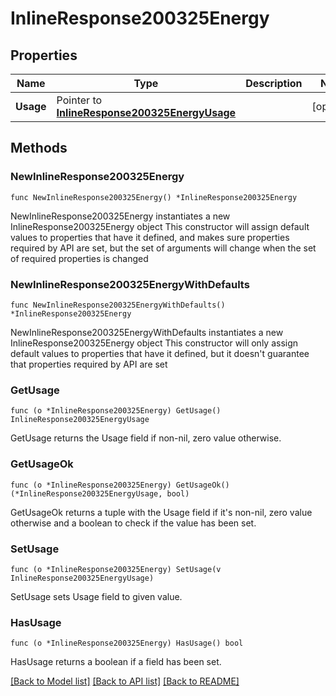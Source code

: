# InlineResponse200325Energy

## Properties

Name | Type | Description | Notes
------------ | ------------- | ------------- | -------------
**Usage** | Pointer to [**InlineResponse200325EnergyUsage**](InlineResponse200325EnergyUsage.md) |  | [optional] 

## Methods

### NewInlineResponse200325Energy

`func NewInlineResponse200325Energy() *InlineResponse200325Energy`

NewInlineResponse200325Energy instantiates a new InlineResponse200325Energy object
This constructor will assign default values to properties that have it defined,
and makes sure properties required by API are set, but the set of arguments
will change when the set of required properties is changed

### NewInlineResponse200325EnergyWithDefaults

`func NewInlineResponse200325EnergyWithDefaults() *InlineResponse200325Energy`

NewInlineResponse200325EnergyWithDefaults instantiates a new InlineResponse200325Energy object
This constructor will only assign default values to properties that have it defined,
but it doesn't guarantee that properties required by API are set

### GetUsage

`func (o *InlineResponse200325Energy) GetUsage() InlineResponse200325EnergyUsage`

GetUsage returns the Usage field if non-nil, zero value otherwise.

### GetUsageOk

`func (o *InlineResponse200325Energy) GetUsageOk() (*InlineResponse200325EnergyUsage, bool)`

GetUsageOk returns a tuple with the Usage field if it's non-nil, zero value otherwise
and a boolean to check if the value has been set.

### SetUsage

`func (o *InlineResponse200325Energy) SetUsage(v InlineResponse200325EnergyUsage)`

SetUsage sets Usage field to given value.

### HasUsage

`func (o *InlineResponse200325Energy) HasUsage() bool`

HasUsage returns a boolean if a field has been set.


[[Back to Model list]](../README.md#documentation-for-models) [[Back to API list]](../README.md#documentation-for-api-endpoints) [[Back to README]](../README.md)


